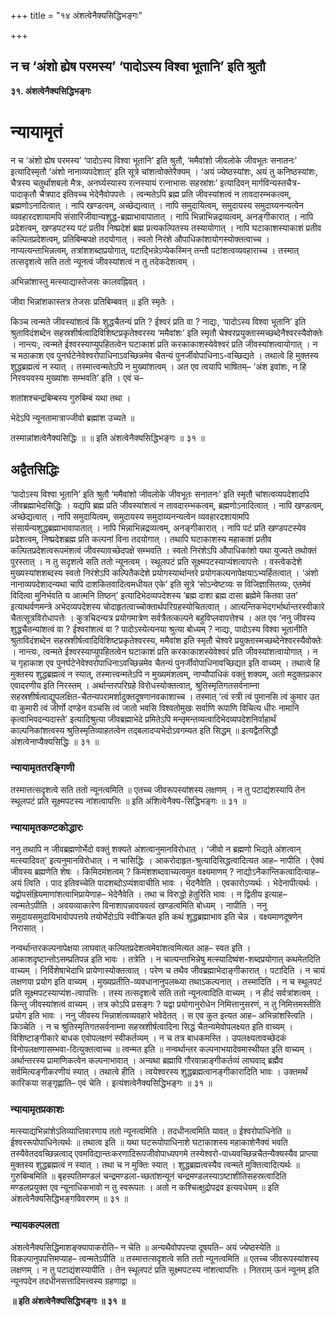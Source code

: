 +++
title = "१४ अंशत्वेनैक्यसिद्धिभङ्गः"

+++


## न च ‘अंशो ह्येष परमस्य’ ‘पादोऽस्य विश्वा भूतानि’ इति श्रुतौ

**३१. अंशत्वेनैक्यसिद्धिभङ्गः**

# **न्यायामृतं**

न च ‘अंशो ह्येष परमस्य’ ‘पादोऽस्य विश्वा भूतानि’ इति श्रुतौ, ‘ममैवांशो जीवलोके जीवभूतः सनातनः’ इत्यादिस्मृतौ ‘अंशो नानाव्यपदेशात्’ इति सूत्रे चांशत्वोक्तेरैक्यम् । ‘अयं ज्येष्ठस्यांशः, अयं तु कनिष्ठस्यांशः, चैत्रस्य चतुर्थांशबलो मैत्रः, अनर्घ्यस्यास्य रत्नस्यायं रत्नाभासः सहस्रांशः’ इत्यादिवन् मार्गविन्यस्तचैत्र-पादाकृतौ चैत्रपाद इतिवच्च भेदेनैवोपपत्तेः । त्वन्मतेऽपि ब्रह्म प्रति जीवस्यांशत्वं न तावदारम्भकत्वम्, ब्रह्मणोऽनादित्वात् । नापि खण्डत्वम्, अच्छेद्यत्वात् । नापि समुदायित्वम्, समुदायस्य समुदाय्यनन्यत्वेन व्यवहारदशायामपि संसारिजीवान्यशुद्ध-ब्रह्माभावापातात् । नापि भिन्नाभिन्नद्रव्यत्वम्, अनङ्गीकारात् । नापि प्रदेशत्वम्, खण्डपटस्य पटं प्रतीव निष्प्रदेशं ब्रह्म प्रत्यकल्पितस्य तस्यायोगात् । नापि घटाकाशस्याकाशं प्रतीव कल्पितप्रदेशत्वम्, प्रतिबिम्बपक्षे तदयोगात् । स्वतो निरंशे औपाधिकांशायोगस्योक्तत्वाच्च । नाप्यत्यन्ताभिन्नत्वम्, तत्रांशशब्दाप्रयोगात्, पटाद्भिन्नेऽप्येकस्मिन् तन्तौ पटांशत्वव्यवहाराच्च । तस्मात् तत्सदृशत्वे सति ततो न्यूनत्वं जीवस्यांशत्वं न तु तदेकदेशत्वम् ।

अभिन्नांशास्तु मत्स्याद्यास्तेजसः कालवह्निवत् ।

जीवा भिन्नांशकास्तत्र तेजसः प्रतिबिम्बवत् ॥ इति स्मृतेः ।

किञ्च त्वन्मते जीवस्यांशत्वं किं शुद्धचैतन्यं प्रति ? ईश्वरं प्रति वा ? नाद्यः, ‘पादोऽस्य विश्वा भूतानि’ इति श्रुताविदंशब्देन सहस्रशीर्षत्वादिविशिष्टप्रकृतेश्वरस्य ‘ममैवांशः’ इति स्मृतौ चेश्वरप्रयुक्तास्मच्छब्देनैश्वरस्यैवोक्तेः । नान्त्यः, त्वन्मते ईश्वरस्याप्युपहितत्वेन घटाकाशं प्रति करकाकाशस्येवेश्वरं प्रति जीवस्यांशत्वायोगात् । न च मठाकाश एव पुनर्घटेनेवेश्वरोपाधिनाऽवच्छिन्नमेव चैतन्यं पुनर्जीवोपाधिनाऽ-वच्छिद्यते । तथात्वे हि मुक्तस्य शुद्धब्रह्मत्वं न स्यात् । तस्मात्त्वन्मतेऽपि न मुख्यांशत्वम् । अत एव त्वयापि भाषितम्– ‘अंश इवांशः, न हि निरवयवस्य मुख्यांशः सम्भवति’ इति । एवं च–

शतांशश्चन्द्रबिम्बस्य गुरुबिम्बं यथा तथा ।

भेदेऽपि न्यूनतामात्राज्जीवो ब्रह्मांश उच्यते ॥

तस्मान्नांशत्वेनैक्यसिद्धिः ॥ ॥ इति अंशत्वेनैक्यसिद्धिभङ्गः ॥ ३१ ॥

## **अद्वैतसिद्धिः**

‘पादोऽस्य विश्वा भूतानि’ इति श्रुतौ ‘ममैवांशो जीवलोके जीवभूतः सनातनः’ इति स्मृतौ चांशत्वव्यपदेशादपि जीवब्रह्माभेदसिद्धिः । यद्यपि ब्रह्म प्रति जीवस्यांशत्वं न तावदारम्भकत्वम्, ब्रह्मणोऽनादित्वात् । नापि खण्डत्वम्, अच्छेद्यत्वात् । नापि समुदायित्वम्, समुदायस्य समुदाय्यनन्यत्वेन व्यवहारदशायामपि संसार्यन्यशुद्धब्रह्माभावापातात् । नापि भिन्नाभिन्नद्रव्यत्वम्, अनङ्गीकारात् । नापि पटं प्रति खण्डपटस्येव प्रदेशत्वम्, निष्प्रदेशब्रह्म प्रति कल्पनां विना तदयोगात् । तथापि घटाकाशस्य महाकाशं प्रतीव कल्पितप्रदेशत्वरूपमंशत्वं जीवस्यावच्छेदपक्षे सम्भवति । स्वतो निरंशेऽपि औपाधिकांशो यथा युज्यते तथोक्तं पुरस्तात् । न तु सदृशत्वे सति ततो न्यूनत्वम् । स्थूलपटं प्रति सूक्ष्मपटस्याप्यंशत्वापत्तेः । वस्त्वेकदेशे मुख्यस्यांशशब्दस्य स्वतो निरंशेऽपि कल्पितैकदेशे प्रयोगस्यार्थान्तरे प्रयोगकल्पनापेक्षयाऽभ्यर्हितत्वात् । ‘अंशो नानाव्यपदेशादन्यथा चापि दाशकितवादित्वमधीयत एके’ इति सूत्रे ‘सोऽन्वेष्टव्यः स विजिज्ञासितव्यः, एतमेवं विदित्वा मुनिर्भवति य आत्मनि तिष्ठन्’ इत्यादिभेदव्यपदेशस्य ‘ब्रह्म दाशा ब्रह्म दासा ब्रह्मेमे कितवा उत’ इत्याथर्वणमन्त्रे अभेदव्यपदेशस्य चोदाहृतत्वाच्चोक्तार्थपरिग्रहस्योचितत्वात् । आत्यन्तिकभेदगर्भार्थान्तरस्वीकारे चैतत्सूत्रविरोधापत्तेः । कुत्रचिदन्यत्र प्रयोगमात्रेण सर्वत्रैतत्कल्पने बहुविप्लवापत्तेश्च । अत एव ‘ननु जीवस्य शुद्धचैतन्यांशत्वं वा ? ईश्वरांशत्वं वा ? पादोऽस्येत्यनया श्रुत्या बोध्यम् ? नाद्यः, पादोऽस्य विश्वा भूतानीति श्रुताविदंशब्देन सहस्रशीर्षत्वादिविशिष्टप्रकृतेश्वरस्य, ममैवांश इति स्मृतौ चेश्वरे प्रयुक्तास्मच्छब्देनेश्वरस्यैवोक्तेः । नान्त्यः, त्वन्मते ईश्वरस्याप्युपहितत्वेन घटाकाशं प्रति करकाकाशस्येवेश्वरं प्रति जीवस्यांशत्वायोगात् । न च गृहाकाश एव पुनर्घटेनेवेश्वरोपाधिनाऽवच्छिन्नमेव चैतन्यं पुनर्जीवोपाधिनावच्छिद्यत इति वाच्यम् । तथात्वे हि मुक्तस्य शुद्धब्रह्मत्वं न स्यात्, तस्मात्त्वन्मतेऽपि न मुख्यमंशत्वम्, नाप्यौपाधिकं वक्तुं शक्यम्, अतो मदुक्तप्रकार एवादरणीय इति निरस्तम् । अर्थान्तरपरिग्रहे विरोधस्योक्तत्वात्, श्रुतिस्मृतिगतसर्वनाम्ना सहस्रशीर्षत्वाद्युपलक्षित-चैतन्यपरामर्शादुक्तदूषणानवकाशाच्च । तस्मात् ‘त्वं स्त्री त्वं पुमानसि त्वं कुमार उत वा कुमारी त्वं जीर्णो दण्डेन वञ्चसि त्वं जातो भवसि विश्वतोमुखः सर्वाणि रूपाणि विचित्य धीरः नामानि कृत्वाभिवदन्यदास्ते’ इत्यादिश्रुत्या जीवब्रह्माभेदे प्रमितेऽपि मन्तृमन्तव्यत्वादिभेदव्यपदेशनिर्वाहार्थं काल्पनिकांशत्वस्य श्रुतिस्मृतिव्याहतत्वेन तद्बलादप्यभेदोऽवगम्यत इति सिद्धम् ॥ इत्यद्वैतसिद्धौ अंशत्वेनाप्यैक्यसिद्धिः ॥ ३१ ॥

### **न्यायामृततरङ्गिणी**

तस्मात्तत्सदृशत्वे सति ततो न्यूनत्वमिति ॥ एतच्च जीवरूपस्यांशस्य लक्षणम् । न तु पटाद्यंशस्यापि तेन स्थूलपटं प्रति सूक्ष्मपटस्य नांशत्वापत्तिः ॥ इति अंशित्वेनैक्य-सिद्धिभङ्गः ॥ ३१ ॥

### **न्यायामृतकण्टकोद्धारः**

ननु तथापि न जीवब्रह्मणोर्भेदो वक्तुं शक्यते अंशत्वानुमानविरोधात् । ‘जीवो न ब्रह्मणो भिद्यते अंशत्वान् मत्स्यादिवत्’ इत्यनुमानविरोधात् । न चासिद्धिः । आकरोदाहृत-श्रुत्यादिसिद्धत्वादित्यत आह– नापीति । ऐक्यं जीवस्य ब्रह्मणेति शेषः । किमिदमंशत्वम् ? किमंशशब्दवाच्यत्वमुत वक्ष्यमाणम् ? नाद्योऽनैकान्तिकत्वादित्याह– अयं त्विति । पाद इतिवच्चेति पादशब्दोऽप्यंशवाचीति भावः । भेदनैवेति । एवकारोऽप्यर्थः । भेदेनापीत्यर्थः । यद्वोपसंह्रियमाणांशत्वाभिप्रायेणाह– भेदेनैवेति । तथा च विरुद्धो हेतुरिति भावः । न द्वितीय इत्याह– त्वन्मतेऽपीति । अवयव्याकारेण विनाशापन्नावयवत्वं खण्डत्वमिति बोध्यम् । नापीति । ननु समुदायसमुदायिभावोपपत्तये तयोर्भेदोऽपि स्वीक्रियत इति कथं शुद्धब्रह्माभाव इति चेन्न । वक्ष्यमाणदूषणेन निरासात् ।

नन्वर्थान्तरकल्पनापेक्षया लाघवात् कल्पितप्रदेशत्वमेवांशत्वमित्यत आह– स्वत इति । आकाशदृष्टान्तोऽसम्प्रतिपन्न इति भावः । तत्रेति । न चात्यन्ताभिन्नेषु मत्स्यादिष्वंश-शब्दप्रयोगात् कथमेतदिति वाच्यम् । निर्विशेषाभेदाभि प्रायेणास्योक्तत्वात् । परेण च तथैव जीवब्रह्माभेदाङ्गीकारात् । पटादिति । न चायं लक्षणया प्रयोग इति वाच्यम् । मुख्यप्रतीति-व्यवधानानुपलब्ध्या तथाऽकल्पनात् । तस्मादिति । न च स्थूलपटं प्रति सूक्ष्मपटस्याप्यंश-त्वापत्तिः । तस्य तत्सदृशत्वे सति ततो न्यूनत्वादिति वाच्यम् । न हीदं सर्वत्रांशत्वम् । किन्तु जीवस्यांशत्वं वाच्यम् । तत्र कोऽपि प्रसङ्गः ? यद्वा प्रयोगानुरोधेन निमित्तानुसरणं, न तु निमित्तमस्तीति प्रयोग इति भावः । ननु जीवस्य भिन्नाशंत्वव्यवहारे भवेदेतत् । स एव कुत इत्यत आह– अभिन्नांशस्त्विति । किञ्चेति । न च श्रुतिस्मृतिगतसर्वनाम्ना सहस्रशीर्षत्वादिना सिद्धं चैतन्यमेवोपलक्ष्यत इति वाच्यम् । विशिष्टाङ्गीकारे बाधक एवोपलक्षणं स्वीकर्तव्यम् । न च तत्र बाधकमस्ति । उपलक्ष्यतावच्छेदकं विनोपलक्षणासम्भवा-दित्युक्तत्वाच्च ॥ त्वन्मत इति ॥ नन्वर्थान्तर कल्पनाभयादेवमास्थीयत इति वाच्यम् । अर्थान्तरस्य प्रामाणिकत्वेन कल्पनाभावात् । अन्यथा ब्रह्मापि गौरवान्नाङ्गीकर्तव्यं लाघवाद् ब्रह्मैव सर्वमित्यङ्गीकरणीयं स्यात् । तथात्वे हीति । त्वयेश्वरस्य शुद्धब्रह्मत्वानङ्गीकारादिति भावः । उक्तमर्थं कारिकया सङ्गृह्णाति– एवं चेति । इत्यंशत्वेनैक्यसिद्धिभङ्गः ॥ ३१ ॥

### **न्यायामृतप्रकाशः**

मत्स्याद्यभिन्नांशेऽतिव्याप्तिवारणाय ततो न्यूनत्वमिति । तदधीनत्वमिति यावत् ॥ ईश्वरोपाधिनेति ॥ ईश्वररूपोपाधिनेत्यर्थः ॥ तथात्व इति ॥ यथा घटरूपोपाधिनाशे घटाकाशस्य महाकाशेनैक्यं भवति तस्यैवेतदवच्छिन्नत्वाद् एवमविद्यान्तःकरणादिरूपजीवोपाध्यपगमे तस्येश्वरो-पाध्यवच्छिन्नचैतन्यैक्यस्यैव प्राप्त्या मुक्तस्य शुद्धब्रह्मत्वं न स्यात् । तथा च न मुक्तिः स्यात् । शुद्धब्रह्मत्वस्यैव त्वन्मते मुक्तित्वादित्यर्थः ॥ गुरुबिम्बमिति ॥ बृहस्पतिमण्डलं चन्द्रमण्डला-च्छतांशन्यूनं चन्द्रमण्डलस्याऽष्टाशीतिसहस्रत्वादिति मण्डलप्रयुक्त एव न्यूनाधिकभावो न तु स्वरूपतः । अतो न कश्चित्क्षुद्रोपद्रव इत्यवधेयम् ॥ इति अंशत्वेनैक्यसिद्धिभङ्गविवरणम् ॥ ३१ ॥

### **न्यायकल्पलता**

अंशत्वेनैक्यसिद्धिमाशङ्क्यापाकरोति– न चेति ॥ अन्यथैवोपपत्त्या दूषयति– अयं ज्येष्ठस्येति ॥ विकल्पानुपपत्तिमप्याह– त्वन्मतेऽपीति ॥ तस्मात्तत्सदृशत्वे सति ततो न्यूनत्वमिति ॥ एतच्च जीवरूपस्यांशस्य लक्षणम् । न तु पटाद्यंशस्यापीति । तेन स्थूलपटं प्रति सूक्ष्मपटस्य नांशत्वापत्तिः । नितराम् ऊनं न्यूनम् इति न्यूनपदेन तदधीनसत्तादिमत्त्वस्य ग्रहणाद्वा ॥

**॥ इति अंशत्वेनैक्यसिद्धिभङ्गः ॥ ३१ ॥**


